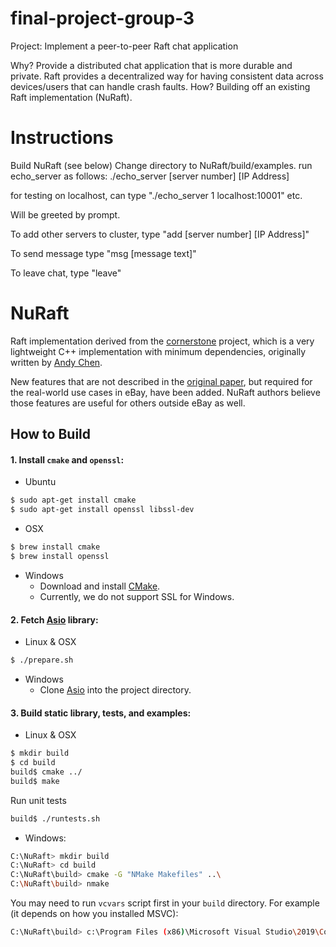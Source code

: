 # final-project-group-3

Project: Implement a peer-to-peer Raft chat application

Why?
 Provide a distributed chat application that is more durable and private. Raft provides a decentralized way for having consistent data across devices/users that can handle crash faults.
How? 
Building off an existing Raft implementation (NuRaft).

# Instructions

Build NuRaft (see below)
Change directory to NuRaft/build/examples.
run echo_server as follows:
./echo_server [server number] [IP Address]

for testing on localhost, can type "./echo_server 1 localhost:10001" etc.

Will be greeted by prompt.

To add other servers to cluster, type "add [server number] [IP Address]"

To send message type "msg [message text]"

To leave chat, type "leave"

# NuRaft

Raft implementation derived from the [cornerstone](https://github.com/datatechnology/cornerstone) project, which is a very lightweight C++ implementation with minimum dependencies, originally written by [Andy Chen](https://github.com/andy-yx-chen).

New features that are not described in the [original paper](https://raft.github.io/raft.pdf), but required for the real-world use cases in eBay, have been added. NuRaft authors believe those features are useful for others outside eBay as well.

How to Build
------------
#### 1. Install `cmake` and `openssl`: ####

* Ubuntu
```sh
$ sudo apt-get install cmake
$ sudo apt-get install openssl libssl-dev
```

* OSX
```sh
$ brew install cmake
$ brew install openssl
```
* Windows
    * Download and install [CMake](https://cmake.org/download/).
    * Currently, we do not support SSL for Windows.

#### 2. Fetch [Asio](https://github.com/chriskohlhoff/asio) library: ####

* Linux & OSX
```sh
$ ./prepare.sh
```
* Windows
    * Clone [Asio](https://github.com/chriskohlhoff/asio) into the project directory.

#### 3. Build static library, tests, and examples: ####

* Linux & OSX
```sh
$ mkdir build
$ cd build
build$ cmake ../
build$ make
```

Run unit tests
```sh
build$ ./runtests.sh
```

* Windows:
```sh
C:\NuRaft> mkdir build
C:\NuRaft> cd build
C:\NuRaft\build> cmake -G "NMake Makefiles" ..\
C:\NuRaft\build> nmake
```

You may need to run `vcvars` script first in your `build` directory. For example (it depends on how you installed MSVC):
```sh
C:\NuRaft\build> c:\Program Files (x86)\Microsoft Visual Studio\2019\Community\VC\Auxiliary\Build\vcvars64.bat
```

